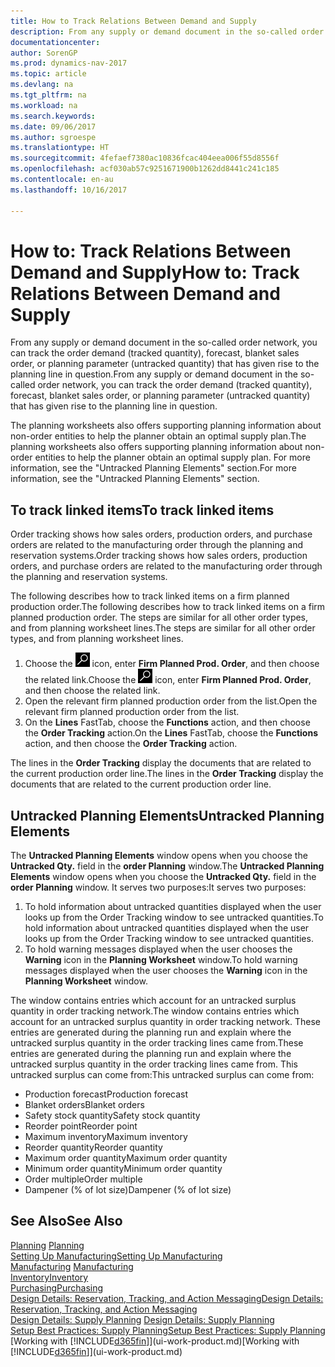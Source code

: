 ```yaml
---
title: How to Track Relations Between Demand and Supply
description: From any supply or demand document in the so-called order network, you can track the order demand (tracked quantity), forecast, blanket sales order, or planning parameter (untracked quantity) that has given rise to the planning line in question.
documentationcenter: 
author: SorenGP
ms.prod: dynamics-nav-2017
ms.topic: article
ms.devlang: na
ms.tgt_pltfrm: na
ms.workload: na
ms.search.keywords: 
ms.date: 09/06/2017
ms.author: sgroespe
ms.translationtype: HT
ms.sourcegitcommit: 4fefaef7380ac10836fcac404eea006f55d8556f
ms.openlocfilehash: acf030ab57c9251671900b1262dd8441c241c185
ms.contentlocale: en-au
ms.lasthandoff: 10/16/2017

---
```

# <a name="how-to-track-relations-between-demand-and-supply"></a><span data-ttu-id="718bd-103">How to: Track Relations Between Demand and Supply</span><span class="sxs-lookup"><span data-stu-id="718bd-103">How to: Track Relations Between Demand and Supply</span></span>
<span data-ttu-id="718bd-104">From any supply or demand document in the so-called order network, you can track the order demand (tracked quantity), forecast, blanket sales order, or planning parameter (untracked quantity) that has given rise to the planning line in question.</span><span class="sxs-lookup"><span data-stu-id="718bd-104">From any supply or demand document in the so-called order network, you can track the order demand (tracked quantity), forecast, blanket sales order, or planning parameter (untracked quantity) that has given rise to the planning line in question.</span></span>

<span data-ttu-id="718bd-105">The planning worksheets also offers supporting planning information about non-order entities to help the planner obtain an optimal supply plan.</span><span class="sxs-lookup"><span data-stu-id="718bd-105">The planning worksheets also offers supporting planning information about non-order entities to help the planner obtain an optimal supply plan.</span></span> <span data-ttu-id="718bd-106">For more information, see the "Untracked Planning Elements" section.</span><span class="sxs-lookup"><span data-stu-id="718bd-106">For more information, see the "Untracked Planning Elements" section.</span></span>

## <a name="to-track-linked-items"></a><span data-ttu-id="718bd-107">To track linked items</span><span class="sxs-lookup"><span data-stu-id="718bd-107">To track linked items</span></span>
<span data-ttu-id="718bd-108">Order tracking shows how sales orders, production orders, and purchase orders are related to the manufacturing order through the planning and reservation systems.</span><span class="sxs-lookup"><span data-stu-id="718bd-108">Order tracking shows how sales orders, production orders, and purchase orders are related to the manufacturing order through the planning and reservation systems.</span></span>

<span data-ttu-id="718bd-109">The following describes how to track linked items on a firm planned production order.</span><span class="sxs-lookup"><span data-stu-id="718bd-109">The following describes how to track linked items on a firm planned production order.</span></span> <span data-ttu-id="718bd-110">The steps are similar for all other order types, and from planning worksheet lines.</span><span class="sxs-lookup"><span data-stu-id="718bd-110">The steps are similar for all other order types, and from planning worksheet lines.</span></span>

1. <span data-ttu-id="718bd-111">Choose the ![Search for Page or Report](media/ui-search/search_small.png "Search for Page or Report icon") icon, enter **Firm Planned Prod. Order**, and then choose the related link.</span><span class="sxs-lookup"><span data-stu-id="718bd-111">Choose the ![Search for Page or Report](media/ui-search/search_small.png "Search for Page or Report icon") icon, enter **Firm Planned Prod. Order**, and then choose the related link.</span></span>
2. <span data-ttu-id="718bd-112">Open the relevant firm planned production order from the list.</span><span class="sxs-lookup"><span data-stu-id="718bd-112">Open the relevant firm planned production order from the list.</span></span>
3. <span data-ttu-id="718bd-113">On the **Lines** FastTab, choose the **Functions** action, and then choose the **Order Tracking** action.</span><span class="sxs-lookup"><span data-stu-id="718bd-113">On the **Lines** FastTab, choose the **Functions** action, and then choose the **Order Tracking** action.</span></span>

<span data-ttu-id="718bd-114">The lines in the **Order Tracking** display the documents that are related to the current production order line.</span><span class="sxs-lookup"><span data-stu-id="718bd-114">The lines in the **Order Tracking** display the documents that are related to the current production order line.</span></span>

## <a name="untracked-planning-elements"></a><span data-ttu-id="718bd-115">Untracked Planning Elements</span><span class="sxs-lookup"><span data-stu-id="718bd-115">Untracked Planning Elements</span></span>
<span data-ttu-id="718bd-116">The **Untracked Planning Elements** window opens when you choose the **Untracked Qty.** field in the **order Planning** window.</span><span class="sxs-lookup"><span data-stu-id="718bd-116">The **Untracked Planning Elements** window opens when you choose the **Untracked Qty.** field in the **order Planning** window.</span></span> <span data-ttu-id="718bd-117">It serves two purposes:</span><span class="sxs-lookup"><span data-stu-id="718bd-117">It serves two purposes:</span></span>

1. <span data-ttu-id="718bd-118">To hold information about untracked quantities displayed when the user looks up from the Order Tracking window to see untracked quantities.</span><span class="sxs-lookup"><span data-stu-id="718bd-118">To hold information about untracked quantities displayed when the user looks up from the Order Tracking window to see untracked quantities.</span></span>
2. <span data-ttu-id="718bd-119">To hold warning messages displayed when the user chooses the **Warning** icon in the **Planning Worksheet** window.</span><span class="sxs-lookup"><span data-stu-id="718bd-119">To hold warning messages displayed when the user chooses the **Warning** icon in the **Planning Worksheet** window.</span></span>

<span data-ttu-id="718bd-120">The window contains entries which account for an untracked surplus quantity in order tracking network.</span><span class="sxs-lookup"><span data-stu-id="718bd-120">The window contains entries which account for an untracked surplus quantity in order tracking network.</span></span> <span data-ttu-id="718bd-121">These entries are generated during the planning run and explain where the untracked surplus quantity in the order tracking lines came from.</span><span class="sxs-lookup"><span data-stu-id="718bd-121">These entries are generated during the planning run and explain where the untracked surplus quantity in the order tracking lines came from.</span></span> <span data-ttu-id="718bd-122">This untracked surplus can come from:</span><span class="sxs-lookup"><span data-stu-id="718bd-122">This untracked surplus can come from:</span></span>

- <span data-ttu-id="718bd-123">Production forecast</span><span class="sxs-lookup"><span data-stu-id="718bd-123">Production forecast</span></span>
- <span data-ttu-id="718bd-124">Blanket orders</span><span class="sxs-lookup"><span data-stu-id="718bd-124">Blanket orders</span></span>
- <span data-ttu-id="718bd-125">Safety stock quantity</span><span class="sxs-lookup"><span data-stu-id="718bd-125">Safety stock quantity</span></span>
- <span data-ttu-id="718bd-126">Reorder point</span><span class="sxs-lookup"><span data-stu-id="718bd-126">Reorder point</span></span>
- <span data-ttu-id="718bd-127">Maximum inventory</span><span class="sxs-lookup"><span data-stu-id="718bd-127">Maximum inventory</span></span>
- <span data-ttu-id="718bd-128">Reorder quantity</span><span class="sxs-lookup"><span data-stu-id="718bd-128">Reorder quantity</span></span>
- <span data-ttu-id="718bd-129">Maximum order quantity</span><span class="sxs-lookup"><span data-stu-id="718bd-129">Maximum order quantity</span></span>
- <span data-ttu-id="718bd-130">Minimum order quantity</span><span class="sxs-lookup"><span data-stu-id="718bd-130">Minimum order quantity</span></span>
- <span data-ttu-id="718bd-131">Order multiple</span><span class="sxs-lookup"><span data-stu-id="718bd-131">Order multiple</span></span>
- <span data-ttu-id="718bd-132">Dampener (% of lot size)</span><span class="sxs-lookup"><span data-stu-id="718bd-132">Dampener (% of lot size)</span></span>

## <a name="see-also"></a><span data-ttu-id="718bd-133">See Also</span><span class="sxs-lookup"><span data-stu-id="718bd-133">See Also</span></span>  
<span data-ttu-id="718bd-134">[Planning](production-planning.md) </span><span class="sxs-lookup"><span data-stu-id="718bd-134">[Planning](production-planning.md) </span></span>  
[<span data-ttu-id="718bd-135">Setting Up Manufacturing</span><span class="sxs-lookup"><span data-stu-id="718bd-135">Setting Up Manufacturing</span></span>](production-configure-production-processes.md)  
<span data-ttu-id="718bd-136">[Manufacturing](production-manage-manufacturing.md)  </span><span class="sxs-lookup"><span data-stu-id="718bd-136">[Manufacturing](production-manage-manufacturing.md)  </span></span>  
[<span data-ttu-id="718bd-137">Inventory</span><span class="sxs-lookup"><span data-stu-id="718bd-137">Inventory</span></span>](inventory-manage-inventory.md)  
[<span data-ttu-id="718bd-138">Purchasing</span><span class="sxs-lookup"><span data-stu-id="718bd-138">Purchasing</span></span>](purchasing-manage-purchasing.md)  
[<span data-ttu-id="718bd-139">Design Details: Reservation, Tracking, and Action Messaging</span><span class="sxs-lookup"><span data-stu-id="718bd-139">Design Details: Reservation, Tracking, and Action Messaging</span></span>](design-details-reservation-order-tracking-and-action-messaging.md)  
<span data-ttu-id="718bd-140">[Design Details: Supply Planning](design-details-supply-planning.md) </span><span class="sxs-lookup"><span data-stu-id="718bd-140">[Design Details: Supply Planning](design-details-supply-planning.md) </span></span>  
[<span data-ttu-id="718bd-141">Setup Best Practices: Supply Planning</span><span class="sxs-lookup"><span data-stu-id="718bd-141">Setup Best Practices: Supply Planning</span></span>](setup-best-practices-supply-planning.md)  
<span data-ttu-id="718bd-142">[Working with [!INCLUDE[d365fin](includes/d365fin_md.md)]](ui-work-product.md)</span><span class="sxs-lookup"><span data-stu-id="718bd-142">[Working with [!INCLUDE[d365fin](includes/d365fin_md.md)]](ui-work-product.md)</span></span>

